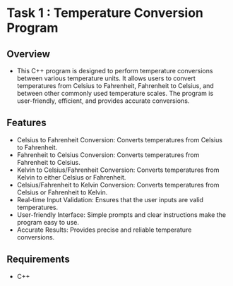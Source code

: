 # Task 1 : Temperature Conversion Program

## Overview

- This C++ program is designed to perform temperature conversions between various temperature units. It allows users to convert temperatures from Celsius to Fahrenheit, Fahrenheit to Celsius, and between other commonly used temperature scales. The program is user-friendly, efficient, and provides accurate conversions.

## Features

- Celsius to Fahrenheit Conversion: Converts temperatures from Celsius to Fahrenheit.
- Fahrenheit to Celsius Conversion: Converts temperatures from Fahrenheit to Celsius.
- Kelvin to Celsius/Fahrenheit Conversion: Converts temperatures from Kelvin to either Celsius or Fahrenheit.
- Celsius/Fahrenheit to Kelvin Conversion: Converts temperatures from Celsius or Fahrenheit to Kelvin.
- Real-time Input Validation: Ensures that the user inputs are valid temperatures.
- User-friendly Interface: Simple prompts and clear instructions make the program easy to use.
- Accurate Results: Provides precise and reliable temperature conversions.

## Requirements
- C++

